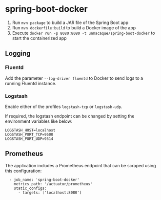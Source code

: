 # spring-boot-docker

1. Run `mvn package` to build a JAR file of the Spring Boot app
1. Run `mvn dockerfile:build` to build a Docker image of the app
1. Execute `docker run -p 8080:8080 -t unmacaque/spring-boot-docker` to start the containerized app

## Logging

### Fluentd

Add the parameter `--log-driver fluentd` to Docker to send logs to a running Fluentd instance.

### Logstash

Enable either of the profiles `logstash-tcp` or `logstash-udp`.

If required, the logstash endpoint can be changed by setting the environment variables like below:

```
LOGSTASH_HOST=localhost
LOGSTASH_PORT_TCP=9600
LOGSTASH_PORT_UDP=9514
```

## Prometheus

The application includes a Prometheus endpoint that can be scraped using this configuration:

```
  - job_name: 'spring-boot-docker'
    metrics_path: '/actuator/prometheus'
    static_configs:
      - targets: ['localhost:8080']
```
